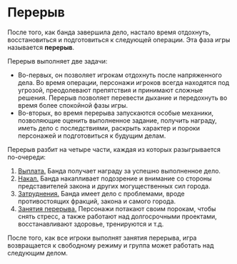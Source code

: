 
# Перерыв

После того, как банда завершила дело, настало время отдохнуть, восстановиться и подготовиться к следующей операции. Эта фаза игры называется **перерыв**.

Перерыв выполняет две задачи:

- Во-первых, он позволяет игрокам отдохнуть после напряженного дела. Во время операции, персонажи игроков всегда находятся под угрозой, преодолевают препятствия и принимают сложные решения. Перерыв позволяет перевести дыхание и передохнуть во время более спокойной фазы игры.
- Во-вторых, во время перерыва запускаются особые механики, позволяющие оценить выполненное задание, получить награду, иметь дело с последствиями, раскрыть характер и пороки персонажей и подготовиться к будущим делам.

Перерыв разбит на четыре части, каждая из которых разыгрывается по-очереди:

1. [Выплата.](payoff) Банда получает награду за успешно выполненное дело.
2. [Накал.](heat) Банда накапливает подозрение и внимание со стороны представителей закона и других могущественных сил города.
3. [Затруднения.](entanglements) Банда имеет дело с проблемами, вроде противостоящих фракций, закона и самого города.
4. [Занятия перерыва.](downtime-activities) Персонажи потакают своим порокам, чтобы снять стресс, а также работают над долгосрочными проектами, восстанавливают здоровье, тренируются и т.д.

После того, как все игроки выполнят занятия перерыва, игра возвращается к свободному режиму и группа может работать над следующим делом.
